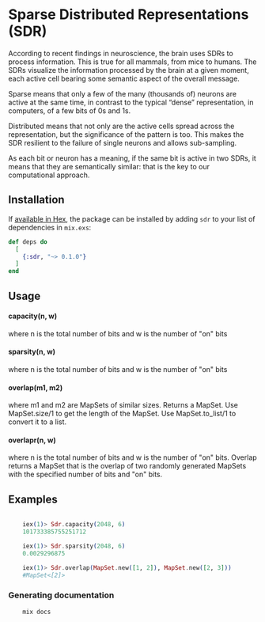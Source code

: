 # Sparse Distributed Representations (SDR)

According to recent findings in neuroscience, the brain uses SDRs to process information. This is true for all mammals, from mice to humans. The SDRs visualize the information processed by the brain at a given moment, each active cell bearing some semantic aspect of the overall message.

Sparse means that only a few of the many (thousands of) neurons are active at the same time, in contrast to the typical “dense” representation, in computers, of a few bits of 0s and 1s.

Distributed means that not only are the active cells spread across the representation, but the significance of the pattern is too. This makes the SDR resilient to the failure of single neurons and allows sub-sampling.

As each bit or neuron has a meaning, if the same bit is active in two SDRs, it means that they are semantically similar: that is the key to our computational approach.

## Installation

If [available in Hex](https://hex.pm/docs/publish), the package can be installed
by adding `sdr` to your list of dependencies in `mix.exs`:

```elixir
def deps do
  [
    {:sdr, "~> 0.1.0"}
  ]
end
```

## Usage

#### capacity(n, w)

where n is the total number of bits and w is the number of "on" bits

#### sparsity(n, w)

where n is the total number of bits and w is the number of "on" bits

#### overlap(m1, m2)

where m1 and m2 are MapSets of similar sizes. Returns a MapSet. 
Use MapSet.size/1 to get the length of the MapSet. Use MapSet.to_list/1 to convert it to a list.


#### overlapr(n, w)

where n is the total number of bits and w is the number of "on" bits. Overlap returns a MapSet that is the overlap of two randomly generated MapSets with the specified number of bits and "on" bits.

## Examples

```elixir

	iex(1)> Sdr.capacity(2048, 6)
	101733385755251712

	iex(1)> Sdr.sparsity(2048, 6)
	0.0029296875

	iex(1)> Sdr.overlap(MapSet.new([1, 2]), MapSet.new([2, 3]))
	#MapSet<[2]>
```
### Generating documentation

```elixir
	mix docs
```